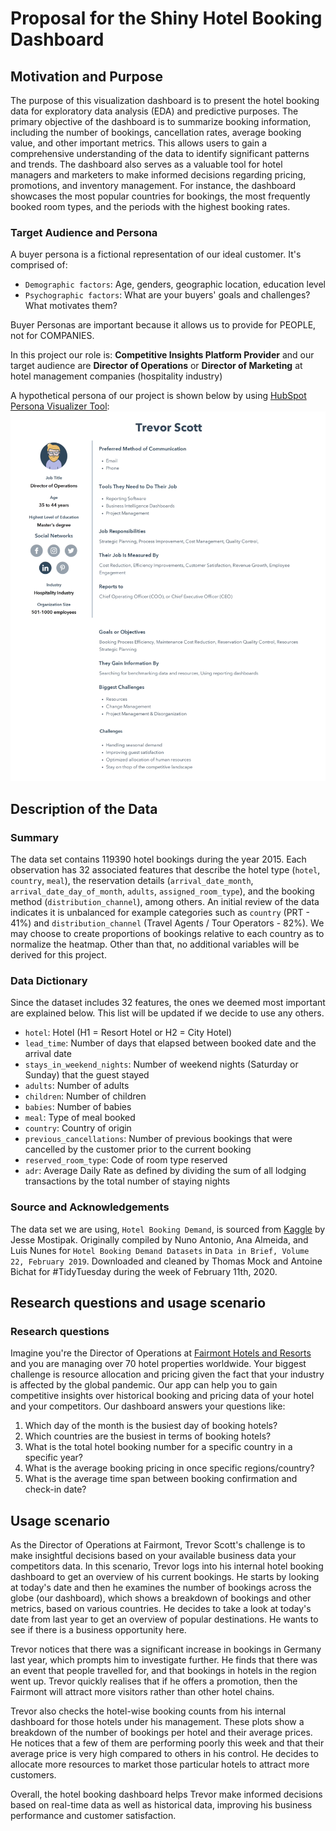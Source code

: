 # Proposal for the Shiny Hotel Booking Dashboard

## Motivation and Purpose

The purpose of this visualization dashboard is to present the hotel booking data for exploratory data analysis (EDA) and predictive purposes. The primary objective of the dashboard is to summarize booking information, including the number of bookings, cancellation rates, average booking value, and other important metrics. This allows users to gain a comprehensive understanding of the data to identify significant patterns and trends. The dashboard also serves as a valuable tool for hotel managers and marketers to make informed decisions regarding pricing, promotions, and inventory management. For instance, the dashboard showcases the most popular countries for bookings, the most frequently booked room types, and the periods with the highest booking rates.

### Target Audience and Persona

A buyer persona is a fictional representation of our ideal customer. It's comprised of:

- `Demographic factors`: Age, genders, geographic location, education level
- `Psychographic factors`: What are your buyers' goals and challenges? What motivates them?

Buyer Personas are important because it allows us to provide for PEOPLE, not for COMPANIES.

In this project our role is: **Competitive Insights Platform Provider** and our target audience are **Director of Operations** or **Director of Marketing** at hotel management companies (hospitality industry)

A hypothetical persona of our project is shown below by using [HubSpot Persona Visualizer Tool](https://www.hubspot.com/make-my-persona):
![](persona.png)


## Description of the Data

### Summary

The data set contains 119390 hotel bookings during the year 2015. Each observation has 32 associated features that describe the hotel type (`hotel`, `country`, `meal`), the reservation details (`arrival_date_month`, `arrival_date_day_of_month`, `adults`, `assigned_room_type`), and the booking method (`distribution_channel`), among others. An initial review of the data indicates it is unbalanced for example categories such as `country` (PRT - 41%) and `distribution_channel` (Travel Agents / Tour Operators - 82%). We may choose to create proportions of bookings relative to each country as to normalize the heatmap. Other than that, no additional variables will be derived for this project.

### Data Dictionary

Since the dataset includes 32 features, the
ones we deemed most important are explained below. This list will be updated if
we decide to use any others.

-   `hotel`: Hotel (H1 = Resort Hotel or H2 = City Hotel)
-   `lead_time`: Number of days that elapsed between booked date and the
    arrival date
-   `stays_in_weekend_nights`: Number of weekend nights (Saturday or
    Sunday) that the guest stayed
-   `adults`: Number of adults
-   `children`: Number of children
-   `babies`: Number of babies
-   `meal`: Type of meal booked
-   `country`: Country of origin
-   `previous_cancellations`: Number of previous bookings that were
    cancelled by the customer prior to the current booking
-   `reserved_room_type`: Code of room type reserved
-   `adr`: Average Daily Rate as defined by dividing the sum of all
    lodging transactions by the total number of staying nights

### Source and Acknowledgements

The data set we are using, `Hotel Booking Demand`, is sourced from [Kaggle](https://www.kaggle.com/datasets/jessemostipak/hotel-booking-demand) by Jesse Mostipak. Originally compiled by Nuno Antonio, Ana Almeida, and Luis Nunes for `Hotel Booking Demand Datasets` in `Data in Brief, Volume 22, February 2019`. Downloaded and cleaned by Thomas Mock and Antoine Bichat for #TidyTuesday during the week of February 11th, 2020.

## Research questions and usage scenario

### Research questions

Imagine you're the Director of Operations at [Fairmont Hotels and Resorts](https://www.fairmont.com/) and you are managing over 70 hotel properties worldwide. Your biggest challenge is resource allocation and pricing given the fact that your industry is affected by the global pandemic. Our app can help you to gain competitive insights over historical booking and pricing data of your hotel and your competitors. Our dashboard answers your questions like:

1.  Which day of the month is the busiest day of booking hotels?
2.  Which countries are the busiest in terms of booking hotels?
3.  What is the total hotel booking number for a specific country in a specific year?
4.  What is the average booking pricing in once specific regions/country?
5.  What is the average time span between booking confirmation and check-in date?

## Usage scenario

As the Director of Operations at Fairmont, Trevor Scott's challenge is to make insightful decisions based on your available business data your competitors data.
In this scenario, Trevor logs into his internal hotel booking dashboard to get an overview of his current bookings. He starts by looking at today's date and then he examines the number of bookings across the globe (our dashboard), which shows a breakdown of bookings and other metrics, based on various countries. He decides to take a look at today's date from last year to get an overview of popular destinations. He wants to see if there is a business opportunity here.

Trevor notices that there was a significant increase in bookings in Germany last year, which prompts him to investigate further. He finds that there was an event that people travelled for, and that bookings in hotels in the region went up. Trevor quickly realises that if he offers a promotion, then the Fairmont will attract more visitors rather than other hotel chains.

Trevor also checks the hotel-wise booking counts from his internal dashboard for those hotels under his management. These plots show a breakdown of the number of bookings per hotel and their average prices. He notices that a few of them are performing poorly this week and that their average price is very high compared to others in his control. He decides to allocate more resources to market those particular hotels to attract more customers.

Overall, the hotel booking dashboard helps Trevor make informed decisions based on real-time data as well as historical data, improving his business performance and customer satisfaction.
